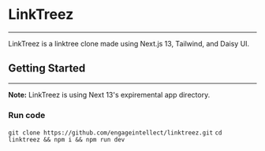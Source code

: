 # LinkTreez

---

LinkTreez is a linktree clone made using Next.js 13, Tailwind, and Daisy UI.

## Getting Started

---

**Note:** LinkTreez is using Next 13's expiremental app directory.

### Run code

`git clone https://github.com/engageintellect/linktreez.git`
`cd linktreez && npm i && npm run dev`
